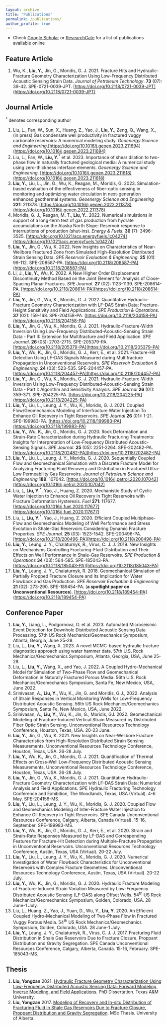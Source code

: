```yaml
---
layout: archive
title: "Publications"
permalink: /publications/
author_profile: true
---
```


- Check [Google Scholar](https://scholar.google.com/citations?user=jYtKN4EAAAAJ&hl=en) or [ResearchGate](https://www.researchgate.net/profile/Yongzan_Liu) for a list of publications available online

## Feature Article 
1. Wu, K., **Liu, Y.**, Jin, G., Moridis, G. J. 2021. Fracture Hits and Hydraulic-Fracture Geometry Characterization Using Low-Frequency Distributed Acoustic Sensing Strain Data. *Journal of Petroleum Technology*. **73** (07): 39-42. SPE-0721-0039-JPT. [https://doi.org/10.2118/0721-0039-JPT](https://doi.org/10.2118/0721-0039-JPT)

## Journal Article
<sup>\*</sup> denotes corresponding author

1.  Liu, L., Fan, W., Sun, X., Huang, Z., Yao, J., **Liu, Y.**, Zeng, Q., Wang, X., (in press) Gas condensate well productivity in fractured vuggy carbonate reservoirs: A numerical modeling study. *Geoenergy Science and Engineering*.[https://doi.org/10.1016/j.geoen.2023.211694](https://doi.org/10.1016/j.geoen.2023.211694)
1. Liu, L., Fan, W., **Liu, Y.**<sup>\*</sup> et al. 2023. Importance of shear dilation to two-phase flow in naturally fractured geological media: A numerical study using zero-thickness interface elements. *Geoenergy Science and Engineering*. [https://doi.org/10.1016/j.geoen.2023.211618](https://doi.org/10.1016/j.geoen.2023.211618)
1. **Liu, Y.**, Liu, L., Jin, G., Wu, K., Reagan, M., Moridis, G. 2023. Simulation-based evaluation of the effectiveness of fiber-optic sensing in monitoring and optimizing water circulation in next-generation enhanced geothermal systems. *Geoenergy Science and Engineering* **221**: 211378. [https://doi.org/10.1016/j.geoen.2022.211378](https://doi.org/10.1016/j.geoen.2022.211378)
1. Moridis, G. J., Reagan, M. T., **Liu, Y.**. 2022. Numerical simulations in support of a long-term test of gas production from hydrate accumulations on the Alaska North Slope: Reservoir response to interruptions of production (shut-ins). *Energy & Fuels*. **36** (7): 3496–3525. [https://doi.org/10.1021/acs.energyfuels.1c04274](https://doi.org/10.1021/acs.energyfuels.1c04274)
1. **Liu, Y.**, Jin, G., Wu, K. 2022. New Insights on Characteristics of Near-Wellbore Fractured Zone from Simulated High-Resolution Distributed Strain Sensing Data. *SPE Reservoir Evaluation & Engineering*. **25** (01): 99-112. SPE-208587-PA. [https://doi.org/10.2118/208587-PA](https://doi.org/10.2118/208587-PA)
1. Li, J., **Liu, Y.**, Wu, K. 2022. A New Higher Order Displacement Discontinuity Method Based on the Joint Element for Analysis of Close-Spacing Planar Fractures. *SPE Journal*. **27** (02): 1123-1139. SPE-208614-PA. [https://doi.org/10.2118/208614-PA](https://doi.org/10.2118/208614-PA)
1. **Liu, Y.**, Jin, G., Wu, K., Moridis, G. J. 2022. Quantitative Hydraulic-Fracture Geometry Characterization with LF-DAS Strain Data: Fracture-Height Sensitivity and Field Applications. *SPE Production & Operations*. **37** (02): 159-168. SPE-204158-PA. [https://doi.org/10.2118/204158-PA](https://doi.org/10.2118/204158-PA) 
1. **Liu, Y.**, Jin, G., Wu, K., Moridis, G. J. 2021. Hydraulic-Fracture-Width Inversion Using Low-Frequency Distributed-Acoustic-Sensing Strain Data - Part II: Extension for Multifracture and Field Application. *SPE Journal*. **26** (05): 2703-2715. SPE-205379-PA. [https://doi.org/10.2118/205379-PA](https://doi.org/10.2118/205379-PA) 
1. **Liu, Y.**, Wu, K., Jin, G., Moridis, G. J., Kerr, E., et al. 2021. Fracture-Hit Detection Using LF-DAS Signals Measured during Multifracture Propagation in Unconventional Reservoirs. *SPE Reservoir Evaluation & Engineering*. **24** (03): 523-535. SPE-204457-PA. [https://doi.org/10.2118/204457-PA](https://doi.org/10.2118/204457-PA) 
1. **Liu, Y.**, Jin, G., Wu, K., Moridis, G. J. 2021. Hydraulic-Fracture-Width Inversion Using Low-Frequency Distributed-Acoustic-Sensing Strain Data - Part I: Algorithm and Sensitivity Analysis. *SPE Journal* **26** (01): 359-371. SPE-204225-PA. [https://doi.org/10.2118/204225-PA](https://doi.org/10.2118/204225-PA)
1. **Liu, Y.**, Liu, L., Leung, J. Y., Wu, K., Moridis, G. J. 2021. Coupled Flow/Geomechanics Modeling of Interfracture Water Injection To Enhance Oil Recovery in Tight Reservoirs. *SPE Journal* **26** (01): 1-21. SPE-199983-PA. [https://doi.org/10.2118/199983-PA](https://doi.org/10.2118/199983-PA)
1. **Liu, Y.**, Wu, K., Jin, G., Moridis, G. J. 2020. Rock Deformation and Strain-Rate Characterization during Hydraulic Fracturing Treatments: Insights for Interpretation of Low-Frequency Distributed Acoustic-Sensing Signals. *SPE Journal*. **25** (05): 2251-2264. SPE-202482-PA. [https://doi.org/10.2118/202482-PA](https://doi.org/10.2118/202482-PA)
1. **Liu, Y.**, Liu, L., Leung, J. Y., Moridis, G. J. 2020. Sequentially Coupled Flow and Geomechanical Simulation with a Discrete Fracture Model for Analyzing Fracturing Fluid Recovery and Distribution in Fractured Ultra-Low Permeability Gas Reservoirs. *Journal of Petroleum Science and Engineering* **189**: 107042. [https://doi.org/10.1016/j.petrol.2020.107042](https://doi.org/10.1016/j.petrol.2020.107042)
1. Liu, L, **Liu, Y.**<sup>\*</sup>, Yao, J., Huang, Z. 2020. Mechanistic Study of Cyclic Water Injection to Enhance Oil Recovery in Tight Reservoirs with Fracture Deformation Hysteresis. *Fuel* **271**: 117677. [https://doi.org/10.1016/j.fuel.2020.117677](https://doi.org/10.1016/j.fuel.2020.117677)
1. Liu, L, **Liu, Y.**<sup>\*</sup>, Yao, J., Huang, Z. 2020. Efficient Coupled Multiphase-Flow and Geomechanics Modeling of Well Performance and Stress Evolution in Shale-Gas Reservoirs Considering Dynamic Fracture Properties. *SPE Journal*. **25** (03): 1523-1542. SPE-200496-PA. [https://doi.org/10.2118/200496-PA](https://doi.org/10.2118/200496-PA)
1. **Liu, Y.**, Leung, J. Y., Chalaturnyk, R., Virus, C. J. J. 2019. New Insights on Mechanisms Controlling Fracturing-Fluid Distribution and Their Effects on Well Performance in Shale-Gas Reservoirs. *SPE Production & Operations* **34** (03): 564-585. SPE-185043-PA. [https://doi.org/10.2118/185043-PA](https://doi.org/10.2118/185043-PA)
1. **Liu, Y.**, Leung, J. Y., Chalaturnyk, R. 2018. Geomechanical Simulation of Partially Propped Fracture Closure and Its Implication for Water Flowback and Gas Production. *SPE Reservoir Evaluation & Engineering* **21** (02): 273-290. SPE-189454-PA. (**a spotlight paper on Unconventional Resources**). [https://doi.org/10.2118/189454-PA](https://doi.org/10.2118/189454-PA)

## Conference Paper
1. **Liu, Y.**, Liang, L., Podgornova, O. et al. 2023. Automated Microseismic Event Detection for Downhole Distributed Acoustic Sensing Data Processing. 57th US Rock Mechanics/Geomechanics Symposium, Atlanta, Georgia, June 25-28.
1. Liu, L., **Liu, Y.**, Wang, X. 2023. A novel MCMC-based hydraulic fracture diagnostics approach using water hammer data. 57th U.S. Rock Mechanics/Geomechanics Symposium, Atlanta, Georgia, USA, June 25-28.
1. Liu, L., **Liu, Y.**, Wang, X., and Yao, J. 2022. A Coupled Hydro-Mechanical Model for Simulation of Two-Phase Flow and Geomechanical Deformation in Naturally Fractured Porous Media. 56th U.S. Rock Mechanics/Geomechanics Symposium, Santa Fe, New Mexico, USA, June 2022.
1. Srinivasan, A., **Liu, Y.**, Wu, K., Jin, G. and Moridis, G.J., 2022. Analysis of Strain Responses in Vertical Monitoring Wells for Low-Frequency Distributed Acoustic Sensing. 56th US Rock Mechanics/Geomechanics Symposium, Santa Fe, New Mexico, USA, June 2022.
1. Srinivasan, A., **Liu, Y.**, Wu, K., Jin, G., Moridis, GJ. 2022. Geomechanical Modeling of Fracture-Induced Vertical Strain Measured by Distributed Fiber Optic Strain Sensing. Unconventional Resources Technology Conference, Houston, Texas, USA. 20-23 June.
1. **Liu, Y.**, Jin, G., Wu, K. 2021. New Insights on Near-Wellbore Fracture Characteristics from High-Resolution Distributed Strain Sensing Measurements. Unconventional Resources Technology Conference, Houston, Texas, USA. 26-28 July.
1. **Liu, Y.**, Wu, K., Jin, G., Moridis, G. J. 2021. Quantification of Thermal Effects on Cross-Well Low-Frequency Distributed Acoustic Sensing Measurements. Unconventional Resources Technology Conference, Houston, Texas, USA. 26-28 July.
1. **Liu, Y.**, Jin, G., Wu, K., Moridis, G. J. 2021. Quantitative Hydraulic-Fracture Geometry Characterization with LF-DAS Strain Data: Numerical Analysis and Field Applications. SPE Hydraulic Fracturing Technology Conference and Exhibition, The Woodlands, Texas, USA (Virtual). 4-6 May. SPE-204158-MS.
1. **Liu, Y.**, Liu, L., Leung, J. Y., Wu, K., Moridis, G. J. 2020. Coupled Flow and Geomechanics Modeling of Inter-Fracture Water Injection to Enhance Oil Recovery in Tight Reservoirs. SPE Canada Unconventional Resources Conference, Calgary, Alberta, Canada (Virtual). 15-16, September. SPE-199983-MS.
1. **Liu, Y.**, Wu, K., Jin, G., Moridis, G. J., Kerr, E., et al. 2020. Strain and Strain-Rate Responses Measured by LF-DAS and Corresponding Features for Fracture-Hit Detection during Multiple-Fracture Propagation in Unconventional Reservoirs. Unconventional Resources Technology Conference, Austin, Texas, USA (Virtual). 20-22 July.
1. **Liu, Y.**, Liu, L., Leung, J. Y., Wu, K., Moridis, G. J. 2020. Numerical Investigation of Water Flowback Characteristics for Unconventional Reservoirs with Complex Fracture Geometries. Unconventional Resources Technology Conference, Austin, Texas, USA (Virtual). 20-22 July.
1. **Liu, Y.**, Wu, K., Jin, G., Moridis, G. J. 2020. Hydraulic Fracture Modeling of Fracture-Induced Strain Variation Measured by Low-Frequency Distributed Acoustic Sensing (LF-DAS) along Offset Wells. 54<sup>th</sup> US Rock Mechanics/Geomechanics Symposium, Golden, Colorado, USA. 28 June-1 July.
1. Liu, L., Huang, Z., Yao, J., Yuan, D., Wu, Y., **Liu, Y**. 2020. An Efficient Coupled Hydro-Mechanical Modeling of Two-Phase Flow in Fractured Vuggy Porous Media. 54<sup>th</sup> US Rock Mechanics/Geomechanics Symposium, Golden, Colorado, USA. 28 June-1 July. 
1. **Liu, Y.**, Leung, J. Y., Chalaturnyk, R., Virus, C. J. J. 2017. Fracturing Fluid Distribution in Shale Gas Reservoirs Due to Fracture Closure, Proppant Distribution and Gravity Segregation. SPE Canada Unconventional Resources Conference, Calgary, Alberta, Canada. 15-16, February. SPE-185043-MS.

## Thesis
1. **Liu, Yongzan** 2021. [Hydraulic Fracture Geometry Characterization Using Low-Frequency Distributed Acoustic Sensing Data: Forward Modeling, Inverse Modeling, and Field Applications](https://oaktrust.library.tamu.edu/handle/1969.1/195139). PhD Dissertation. Texas A&M University. 
1. **Liu, Yongzan** 2017. [Modeling of Recovery and In-situ Distribution of Fracturing Fluid in Shale Gas Reservoirs Due to Fracture Closure, Proppant Distribution and Gravity Segregation](https://era.library.ualberta.ca/items/f9bd7d80-4835-4d8e-a9c2-6e974e7956c8). MSc Thesis. University of Alberta.
